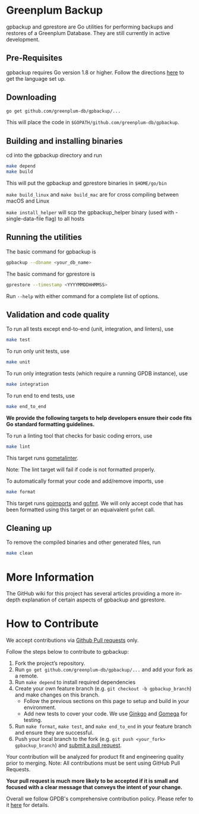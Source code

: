 # Greenplum Backup

gpbackup and gprestore are Go utilities for performing backups and restores of a Greenplum Database. They are still currently in active development.

## Pre-Requisites

gpbackup requires Go version 1.8 or higher.
Follow the directions [here](https://golang.org/doc/) to get the language set up.

## Downloading

```bash
go get github.com/greenplum-db/gpbackup/...
```

This will place the code in `$GOPATH/github.com/greenplum-db/gpbackup`.

## Building and installing binaries

cd into the gpbackup directory and run

```bash
make depend
make build
```

This will put the gpbackup and gprestore binaries in `$HOME/go/bin`

`make build_linux` and `make build_mac` are for cross compiling between macOS and Linux

`make install_helper` will scp the gpbackup_helper binary (used with -single-data-file flag) to all hosts

## Running the utilities

The basic command for gpbackup is
```bash
gpbackup --dbname <your_db_name>
```

The basic command for gprestore is
```bash
gprestore --timestamp <YYYYMMDDHHMMSS>
```

Run `--help` with either command for a complete list of options.

## Validation and code quality

To run all tests except end-to-end (unit, integration, and linters), use
```bash
make test
```
To run only unit tests, use
```bash
make unit
```
To run only integration tests (which require a running GPDB instance), use
```bash
make integration
```

To run end to end tests, use
```bash
make end_to_end
```

**We provide the following targets to help developers ensure their code fits Go standard formatting guidelines.**

To run a linting tool that checks for basic coding errors, use
```bash
make lint
```
This target runs [gometalinter](https://github.com/alecthomas/gometalinter).

Note: The lint target will fail if code is not formatted properly.


To automatically format your code and add/remove imports, use
```bash
make format
```
This target runs [goimports](https://godoc.org/golang.org/x/tools/cmd/goimports) and [gofmt](https://golang.org/cmd/gofmt/).
We will only accept code that has been formatted using this target or an equaivalent `gofmt` call.

## Cleaning up

To remove the compiled binaries and other generated files, run
```bash
make clean
```

# More Information

The GitHub wiki for this project has several articles providing a more in-depth explanation of certain aspects of gpbackup and gprestore.

# How to Contribute

We accept contributions via [Github Pull requests](https://help.github.com/articles/using-pull-requests) only.

Follow the steps below to contribute to gpbackup:
1. Fork the project’s repository.
1. Run `go get github.com/greenplum-db/gpbackup/...` and add your fork as a remote.
1. Run `make depend` to install required dependencies
1. Create your own feature branch (e.g. `git checkout -b gpbackup_branch`) and make changes on this branch.
    * Follow the previous sections on this page to setup and build in your environment.
    * Add new tests to cover your code. We use [Ginkgo](http://onsi.github.io/ginkgo/) and [Gomega](https://onsi.github.io/gomega/) for testing.
1. Run `make format`, `make test`, and `make end_to_end` in your feature branch and ensure they are successful.
1. Push your local branch to the fork (e.g. `git push <your_fork> gpbackup_branch`) and [submit a pull request](https://help.github.com/articles/creating-a-pull-request).

Your contribution will be analyzed for product fit and engineering quality prior to merging.
Note: All contributions must be sent using GitHub Pull Requests.

**Your pull request is much more likely to be accepted if it is small and focused with a clear message that conveys the intent of your change.**

Overall we follow GPDB's comprehensive contribution policy. Please refer to it [here](https://github.com/greenplum-db/gpdb#contributing) for details.
